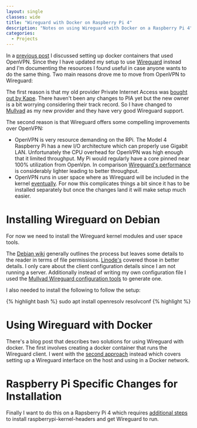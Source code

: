 ```yaml
---
layout: single
classes: wide
title: "Wireguard with Docker on Raspberry Pi 4"
description: "Notes on using Wireguard with Docker on a Raspberry Pi 4"
categories:
  - Projects
---
```


In a [previous post](/projects/2019/10/01/Example-Ansible.html) I discussed setting up docker containers that used OpenVPN. Since they I have updated my setup to use [Wireguard](https://www.wireguard.com/) instead and I'm documenting the resources I found useful in case anyone wants to do the same thing. Two main reasons drove me to move from OpenVPN to Wireguard:

The first reason is that my old provider Private Internet Access was [bought out by Kape](https://torrentfreak.com/private-internet-access-to-be-acquired-by-kape/). There haven't been any changes to PIA yet but the new owner is a bit worrying considering their track record. So I have changed to [Mullvad](https://mullvad.net/en/) as my new provider and they have very good Wireguard support.

The second reason is that Wireguard offers some compelling improvements over OpenVPN:
 - OpenVPN is very resource demanding on the RPi. The Model 4 Raspberry Pi has a new I/O architecture which can properly use Gigabit LAN. Unfortunately the CPU overhead for OpenVPN was high enough that it limited throughput. My Pi would regularly have a core pinned near 100% utilization from OpenVpn. In comparison [Wireguard's performance](https://www.wireguard.com/performance/#performance-roadmap) is considerably lighter leading to better throughput.
- OpenVPN runs in user space where as Wireguard will be included in the kernel [eventually](https://www.phoronix.com/scan.php?page=news_item&px=WireGuard-Net-Next-Lands). For now this complicates things a bit since it has to be installed separately but once the changes land it will make setup much easier.

# Installing Wireguard on Debian

For now we need to install the Wireguard kernel modules and user space tools.

The [Debian wiki](https://wiki.debian.org/Wireguard#Installation) generally outlines the process but leaves some details to the reader in terms of file permissions. [Linode's](https://www.linode.com/docs/networking/vpn/set-up-wireguard-vpn-on-debian/) covered those in better details. I only care about the client configuration details since I am not running a server. Additionally instead of writing my own configuration file I used the [Mullvad Wireguard configuration tools](https://mullvad.net/en/blog/2018/5/14/wireguard-configuration-tool-has-new-function-download-all/) to generate one.

I also needed to install the following to follow the setup:

{% highlight bash %}
sudo apt install openresolv resolvconf
{% highlight %}

# Using Wireguard with Docker
There's a blog post that describes two solutions for using Wireguard with docker. The first involves creating a docker container that runs the Wireguard client. I went with the [second approach](https://nbsoftsolutions.com/blog/routing-select-docker-containers-through-wireguard-vpn#solution-2) instead which covers setting up a Wireguard interface on the host and using in a Docker network.

# Raspberry Pi Specific Changes for Installation
Finally I want to do this on a Rapsberry Pi 4 which requires [additional steps](https://github.com/adrianmihalko/raspberrypiwireguard) to install raspberrypi-kernel-headers and get Wireguard to run. 
